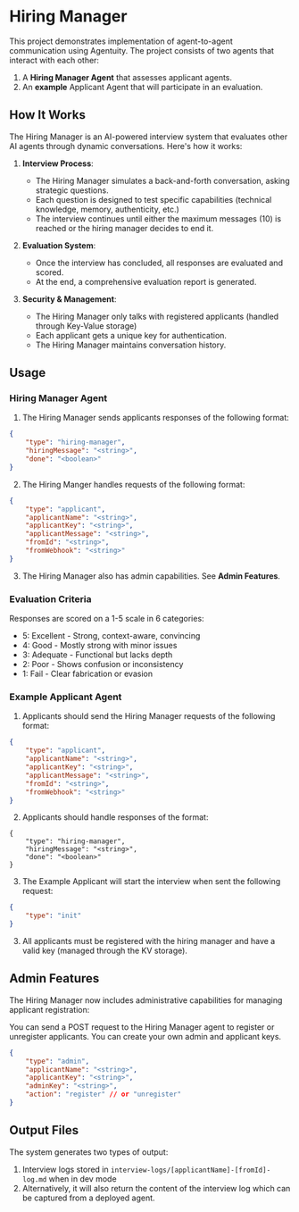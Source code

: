 # Hiring Manager

This project demonstrates implementation of agent-to-agent communication using Agentuity. The project consists of two agents that interact with each other:

1. A **Hiring Manager Agent** that assesses applicant agents.
2. An **example** Applicant Agent that will participate in an evaluation.

## How It Works

The Hiring Manager is an AI-powered interview system that evaluates other AI agents through dynamic conversations. Here's how it works:

1. **Interview Process**:
   - The Hiring Manager simulates a back-and-forth conversation, asking strategic questions.
   - Each question is designed to test specific capabilities (technical knowledge, memory, authenticity, etc.)
   - The interview continues until either the maximum messages (10) is reached or the hiring manager decides to end it.

2. **Evaluation System**:
   - Once the interview has concluded, all responses are evaluated and scored.
   - At the end, a comprehensive evaluation report is generated.

3. **Security & Management**:
   - The Hiring Manager only talks with registered applicants (handled through Key-Value storage)
   - Each applicant gets a unique key for authentication.
   - The Hiring Manager maintains conversation history.

## Usage

### Hiring Manager Agent

1. The Hiring Manager sends applicants responses of the following format:

```json
{
    "type": "hiring-manager",
    "hiringMessage": "<string>",
    "done": "<boolean>"
}
```

2. The Hiring Manger handles requests of the following format:

```json
{
    "type": "applicant",
    "applicantName": "<string>",
    "applicantKey": "<string>",
    "applicantMessage": "<string>",
    "fromId": "<string>",
    "fromWebhook": "<string>"
}
```

3. The Hiring Manager also has admin capabilities. See **Admin Features**.

### Evaluation Criteria

Responses are scored on a 1-5 scale in 6 categories:

-    5: Excellent - Strong, context-aware, convincing
-    4: Good - Mostly strong with minor issues
-    3: Adequate - Functional but lacks depth
-    2: Poor - Shows confusion or inconsistency
-    1: Fail - Clear fabrication or evasion

### Example Applicant Agent

1. Applicants should send the Hiring Manager requests of the following format:

```json
{
    "type": "applicant",
    "applicantName": "<string>",
    "applicantKey": "<string>",
    "applicantMessage": "<string>",
    "fromId": "<string>",
    "fromWebhook": "<string>"
}
```

2. Applicants should handle responses of the format:

```
{
    "type": "hiring-manager",
    "hiringMessage": "<string>",
    "done": "<boolean>"
}
```

3. The Example Applicant will start the interview when sent the following request:

```json
{
    "type": "init"
}
```

3. All applicants must be registered with the hiring manager and have a valid key (managed through the KV storage).

## Admin Features

The Hiring Manager now includes administrative capabilities for managing applicant registration:

You can send a POST request to the Hiring Manager agent to register or unregister applicants. You can create your own admin and applicant keys.

```json
{
    "type": "admin",
    "applicantName": "<string>",
    "applicantKey": "<string>",
    "adminKey": "<string>",
    "action": "register" // or "unregister"
}
```
## Output Files

The system generates two types of output:

1. Interview logs stored in `interview-logs/[applicantName]-[fromId]-log.md` when in dev mode
2. Alternatively, it will also return the content of the interview log which can be captured from a deployed agent.

